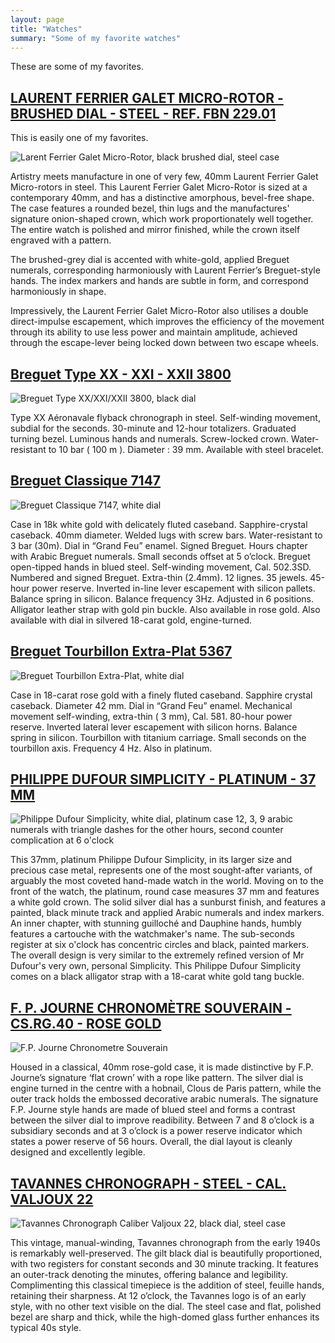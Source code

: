 ```yaml
---
layout: page
title: "Watches"
summary: "Some of my favorite watches"
---
```


These are some of my favorites.

## [LAURENT FERRIER GALET MICRO-ROTOR - BRUSHED DIAL - STEEL - REF. FBN 229.01](https://www.acollectedman.com/collections/all/products/laurent-ferrier-galet-micro-rotor-grey-dial?variant=12515229204563)

This is easily one of my favorites.

![Larent Ferrier Galet Micro-Rotor, black brushed dial, steel case](/images/watches/Laurent_Ferrier_Galet_Micro_Rotor_Breguet_Brushed_steel_watch_at_A_Collected_Man_London25.jpg)

Artistry meets manufacture in one of very few, 40mm Laurent Ferrier Galet
Micro-rotors in steel. This Laurent Ferrier Galet Micro-Rotor is sized at a
contemporary 40mm, and has a distinctive amorphous, bevel-free shape. The
case features a rounded bezel, thin lugs and the manufactures' signature
onion-shaped crown, which work proportionately well together. The entire
watch is polished and mirror finished, while the crown itself engraved with
a pattern.

The brushed-grey dial is accented with white-gold, applied Breguet
numerals, corresponding harmoniously with Laurent Ferrier’s Breguet-style
hands.  The index markers and hands are subtle in form, and correspond
harmoniously in shape.

Impressively, the Laurent Ferrier Galet Micro-Rotor also utilises a double
direct-impulse escapement, which improves the efficiency of the movement
through its ability to use less power and maintain amplitude, achieved
through the escape-lever being locked down between two escape wheels.

## [Breguet Type XX - XXI - XXII 3800](https://www.breguet.com/en/timepieces/type-xx-xxi-xxii/3800)

![Breguet Type XX/XXI/XXII 3800, black dial](/images/watches/Breguet_XX_XXI_XXII_3800st_92_9w6_2.jpg)

Type XX Aéronavale flyback chronograph in steel. Self-winding movement,
subdial for the seconds. 30-minute and 12-hour totalizers. Graduated
turning bezel. Luminous hands and numerals. Screw-locked crown.
Water-resistant to 10 bar ( 100 m ).  Diameter : 39 mm. Available with
steel bracelet.

## [Breguet Classique 7147](https://www.breguet.com/en/timepieces/classique/7147)

![Breguet Classique 7147, white dial](/images/watches/Breguet_Classique_7147bb_29_9wu_face_hr.jpg)

Case in 18k white gold with delicately fluted caseband. Sapphire-crystal
caseback. 40mm diameter. Welded lugs with screw bars. Water-resistant to 3
bar (30m).  Dial in “Grand Feu” enamel. Signed Breguet. Hours chapter with
Arabic Breguet numerals. Small seconds offset at 5 o’clock. Breguet
open-tipped hands in blued steel.  Self-winding movement, Cal. 502.3SD.
Numbered and signed Breguet. Extra-thin (2.4mm). 12 lignes. 35 jewels.
45-hour power reserve. Inverted in-line lever escapement with silicon
pallets. Balance spring in silicon. Balance frequency 3Hz. Adjusted in 6
positions.  Alligator leather strap with gold pin buckle.  Also available
in rose gold. Also available with dial in silvered 18-carat gold,
engine-turned.

## [Breguet Tourbillon Extra-Plat 5367](https://www.breguet.com/en/timepieces/new-models-classique-complications/5367)

![Breguet Tourbillon Extra-Plat, white dial](/images/watches/Breguet_Tourbillon_Extra-Plat_5367BR_29_9WU_0.jpg)

Case in 18-carat rose gold with a finely fluted caseband. Sapphire crystal
caseback. Diameter 42 mm. Dial in “Grand Feu” enamel. Mechanical movement
self-winding, extra-thin ( 3 mm), Cal. 581. 80-hour power reserve. Inverted
lateral lever escapement with silicon horns. Balance spring in silicon.
Tourbillon with titanium carriage. Small seconds on the tourbillon axis.
Frequency 4 Hz. Also in platinum.

## [PHILIPPE DUFOUR SIMPLICITY - PLATINUM - 37 MM](https://www.acollectedman.com/collections/all/products/philippe-dufour-simplicity-platinum-watch-for-sale?variant=18368576899)

![Philippe Dufour Simplicity, white dial, platinum case 12, 3, 9 arabic numerals with triangle dashes for the other hours, second counter complication at 6 o'clock](/images/watches/Philippe_Dufour_Simplicity_platinum_no_166_handmade_watch_at_A_Collected_Man_London2_2048x2048.jpg)

This 37mm, platinum Philippe Dufour Simplicity, in its larger size and
precious case metal, represents one of the most sought-after variants, of
arguably the most coveted hand-made watch in the world.  Moving on to the
front of the watch, the platinum, round case measures 37 mm and features a
white gold crown. The solid silver dial has a sunburst finish, and features
a painted, black minute track and applied Arabic numerals and index
markers. An inner chapter, with stunning guilloché and Dauphine hands,
humbly features a cartouche with the watchmaker's name. The sub-seconds
register at six o'clock has concentric circles and black, painted markers.
The overall design is very similar to the extremely refined version of Mr
Dufour's very own, personal Simplicity. This Philippe Dufour Simplicity
comes on a black alligator strap with a 18-carat white gold tang buckle.

## [F. P. JOURNE CHRONOMÈTRE SOUVERAIN - CS.RG.40 - ROSE GOLD](https://www.acollectedman.com/collections/all/products/fp-journe-chronometre-souverain-csrg40-watch)

![F.P. Journe Chronometre Souverain](/images/watches/F_P_Journe_Chronometre_Souverain_Rose_gold_silver_dial_watch_at_A_Collected_Man_London1.jpg)

Housed in a classical, 40mm rose-gold case, it is made distinctive by F.P.
Journe’s signature ‘flat crown’ with a rope like pattern. The silver dial
is engine turned in the centre with a hobnail, Clous de Paris pattern,
while the outer track holds the embossed decorative arabic numerals. The
signature F.P. Journe style hands are made of blued steel and forms a
contrast between the silver dial to improve readibility. Between 7 and 8
o’clock is a subsidiary seconds and at 3 o’clock is a power reserve
indicator which states a power reserve of 56 hours. Overall, the dial
layout is cleanly designed and excellently legible.

## [TAVANNES CHRONOGRAPH - STEEL - CAL. VALJOUX 22](https://www.acollectedman.com/collections/all/products/tavannes-chronograph-steel)

![Tavannes Chronograph Caliber Valjoux 22, black dial, steel case](/images/watches/Tavannes__vintage_steel_chronograph_watch_at_A_Collected_Man_London-021.jpg)

This vintage, manual-winding, Tavannes chronograph from the early 1940s is
remarkably well-preserved. The gilt black dial is beautifully proportioned,
with two registers for constant seconds and 30 minute tracking. It features
an outer-track denoting the minutes, offering balance and legibility.
Complimenting this classical timepiece is the addition of steel, feuille
hands, retaining their sharpness. At 12 o’clock, the Tavannes logo is of an
early style, with no other text visible on the dial. The steel case and
flat, polished bezel are sharp and thick, while the high-domed glass
further enhances its typical 40s style.
